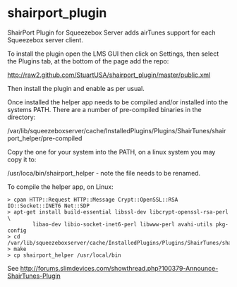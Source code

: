 shairport_plugin
================

ShairPort Plugin for Squeezebox Server adds airTunes support for each Squeezebox server client.

To install the plugin open the LMS GUI then click on Settings, then select the Plugins tab,
at the bottom of the page add the repo:

http://raw2.github.com/StuartUSA/shairport_plugin/master/public.xml

Then install the plugin and enable as per usual.

Once installed the helper app needs to be compiled and/or installed into the systems PATH. There
are a number of pre-compiled binaries in the directory:

/var/lib/squeezeboxserver/cache/InstalledPlugins/Plugins/ShairTunes/shairport_helper/pre-compiled

Copy the one for your system into the PATH, on a linux system you may copy it to:

/usr/loca/bin/shairport_helper   - note the file needs to be renamed.
 
To compile the helper app, on Linux:

    > cpan HTTP::Request HTTP::Message Crypt::OpenSSL::RSA IO::Socket::INET6 Net::SDP
    > apt-get install build-essential libssl-dev libcrypt-openssl-rsa-perl \
            libao-dev libio-socket-inet6-perl libwww-perl avahi-utils pkg-config
    > cd /var/lib/squeezeboxserver/cache/InstalledPlugins/Plugins/ShairTunes/shairport_helper/
    > make
    > cp shairport_helper /usr/local/bin
  
See http://forums.slimdevices.com/showthread.php?100379-Announce-ShairTunes-Plugin
